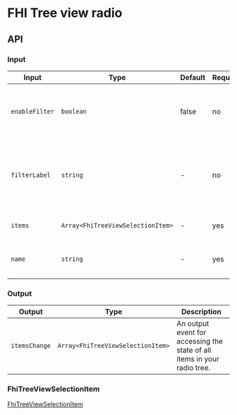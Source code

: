 # FHI Tree view radio

## API

### Input

| Input          | Type                              | Default          | Required | Description                                          |
|----------------|-----------------------------------|------------------|----------|------------------------------------------------------|
| `enableFilter` | `boolean`                         | false            | no       | Enable a text input for filtering the checkbox tree. |
| `filterLabel`  | `string`                          | -                | no       | Label for the checkbox tree filter. If `filterLabel` not set, label will be removed. |
| `items`        | `Array<FhiTreeViewSelectionItem>` | -                | yes      | Array of all items in radio tree.                    |
| `name`         | `string`                          | -                | yes      | Naming the radio button group.                       |

### Output

| Output        | Type                              | Description                                                              |
|---------------|-----------------------------------|--------------------------------------------------------------------------|
| `itemsChange` | `Array<FhiTreeViewSelectionItem>` | An output event for accessing the state of all items in your radio tree. |

### FhiTreeViewSelectionItem

[FhiTreeViewSelectionItem](../README.md#fhitreeviewselectionitem)

